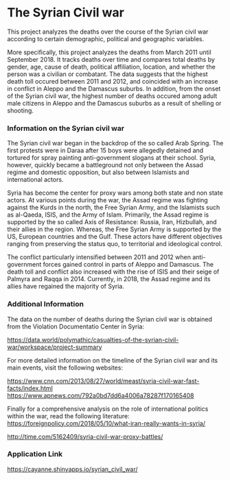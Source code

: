 # The Syrian Civil war

This project analyzes the deaths over the course of the Syrian civil war according to certain demographic, 
political and geographic variables. 

More specifically, this project analyzes the deaths from March 2011 until September 2018.
It tracks deaths over time and compares total deaths by gender, age, cause of death, 
political affiliation, location, and whether the person was a civilian or combatant. 
The data suggests that the highest death toll occured between 2011 and 2012, and coincided with 
an increase in conflict in Aleppo and the Damascus suburbs. 
In addition, from the onset of the Syrian civil war, the highest number of deaths occured among adult
male citizens in Aleppo and the Damascus suburbs as a result of shelling or shooting. 

### Information on the Syrian civil war

The Syrian civil war began in the backdrop of the so called Arab Spring.
The first protests were in Daraa after 15 boys were allegedly detained and tortured for 
spray painting anti-government slogans at their school. 
Syria, however, quickly became a battleground not only between the Assad regime and
domestic opposition, but also between Islamists and international actors.

Syria has become the center for proxy wars among both state and non state actors.
At various points during the war, the Assad regime was fighting against the Kurds
in the north, the Free Syrian Army, and the Islamists such as al-Qaeda, ISIS, and the Army of Islam. 
Primarily, the Assad regime is supported by the so called Axis of Resistance: 
Russia, Iran, Hizbullah, and their allies in the region. Whereas, the Free Syrian Army
is supported by the US, European countries and the Gulf. 
These actors have different objectives ranging from preserving the status quo, 
to territorial and ideological control. 

The conflict particularly intensified between 2011 and 2012 when anti-government forces
gained control in parts of Aleppo and Damascus. 
The death toll and conflict also increased with the rise of ISIS and their seige of
Palmyra and Raqqa in 2014. 
Currently, in 2018, the Assad regime and its allies have regained the majority of Syria.

### Additional Information
The data on the number of deaths during the Syrian civil war is obtained from the
Violation Documentatio Center in Syria:

https://data.world/polymathic/casualties-of-the-syrian-civil-war/workspace/project-summary

For more detailed information on the timeline of the Syrian civil war and its 
main events, visit the following websites: 

https://www.cnn.com/2013/08/27/world/meast/syria-civil-war-fast-facts/index.html
https://www.apnews.com/792a0bd7dd6a4006a78287f170165408

Finally for a comprehensive analysis on the role of international politics within the war,
read the following literature: 
https://foreignpolicy.com/2018/05/10/what-iran-really-wants-in-syria/

http://time.com/5162409/syria-civil-war-proxy-battles/

### Application Link 
https://cayanne.shinyapps.io/syrian_civil_war/





